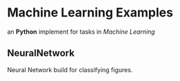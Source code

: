 # Machine Learning Examples

an **Python** implement for tasks in *Machine Learning*  

## NeuralNetwork

Neural Network build for classifying figures.
